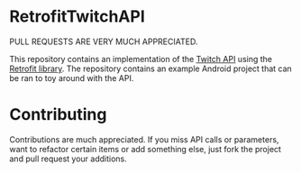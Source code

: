 # RetrofitTwitchAPI

PULL REQUESTS ARE VERY MUCH APPRECIATED.

This repository contains an implementation of the [Twitch API](https://github.com/justintv/Twitch-API) using the [Retrofit library](https://github.com/square/retrofit).
The repository contains an example Android project that can be ran to toy around with the API.

# Contributing

Contributions are much appreciated. If you miss API calls or parameters, want to refactor certain items or add something else, just fork the project and pull request your additions.
